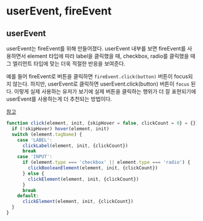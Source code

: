 # userEvent, fireEvent

## userEvent

userEvent는 fireEvent를 위해 만들어졌다. userEvent 내부를 보면 fireEvent를 사용하면서 element 타입에 따라 label을 클릭했을 때, checkbox, radio를 클릭했을 때 그 엘리먼트 타입에 맞는 더욱 적절한 반응을 보여준다.

예를 들어 fireEvent로 버튼을 클릭하면 `fireEvent.click(button)` 버튼이 focus되지 않는다. 하지만, userEvent로 클릭하면 userEvent.click(button) 버튼이 `focus` 된다. 이렇게 실제 사용하는 유저가 보기에 실제 버튼을 클릭하는 행위가 더 잘 표현되기에 userEvent를 사용하는게 더 추천되는 방법이다.

[참고](https://github.com/testing-library/user-event/blob/5feaa942f46bb37d96c2f2fbeb4b33e8beff75ad/src/click.js#L87-L103)

```javascript
function click(element, init, {skipHover = false, clickCount = 0} = {}) {
  if (!skipHover) hover(element, init)
  switch (element.tagName) {
    case 'LABEL':
      clickLabel(element, init, {clickCount})
      break
    case 'INPUT':
      if (element.type === 'checkbox' || element.type === 'radio') {
        clickBooleanElement(element, init, {clickCount})
      } else {
        clickElement(element, init, {clickCount})
      }
      break
    default:
      clickElement(element, init, {clickCount})
  }
}
```
